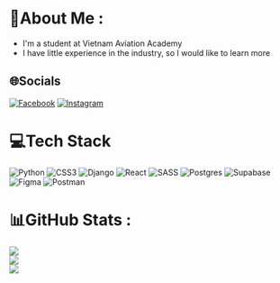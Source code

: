 # 💫About Me :
- I'm a student at Vietnam Aviation Academy
- I have little experience in the industry, so I would like to learn more

## 🌐Socials
[![Facebook](https://img.shields.io/badge/Facebook-%231877F2.svg?logo=Facebook&logoColor=white)](https://facebook.com/nos.gnaoh1193) [![Instagram](https://img.shields.io/badge/Instagram-%23E4405F.svg?logo=Instagram&logoColor=white)](https://instagram.com/nos.gnaoh_) 

# 💻Tech Stack
![Python](https://img.shields.io/badge/python-3670A0?style=for-the-badge&logo=python&logoColor=ffdd54) ![CSS3](https://img.shields.io/badge/css3-%231572B6.svg?style=for-the-badge&logo=css3&logoColor=white) ![Django](https://img.shields.io/badge/django-%23092E20.svg?style=for-the-badge&logo=django&logoColor=white) ![React](https://img.shields.io/badge/react-%2320232a.svg?style=for-the-badge&logo=react&logoColor=%2361DAFB) ![SASS](https://img.shields.io/badge/SASS-hotpink.svg?style=for-the-badge&logo=SASS&logoColor=white) ![Postgres](https://img.shields.io/badge/postgres-%23316192.svg?style=for-the-badge&logo=postgresql&logoColor=white) 	![Supabase](https://img.shields.io/badge/Supabase-3ECF8E?style=for-the-badge&logo=supabase&logoColor=white) 	![Figma](https://img.shields.io/badge/figma-%23F24E1E.svg?style=for-the-badge&logo=figma&logoColor=white) ![Postman](https://img.shields.io/badge/Postman-FF6C37?style=for-the-badge&logo=postman&logoColor=white)
# 📊GitHub Stats :
![](https://github-readme-stats.vercel.app/api?username=Sonhoccode&theme=dark&hide_border=true&include_all_commits=false&count_private=true)<br/>
![](https://github-readme-streak-stats.herokuapp.com/?user=Sonhoccode&theme=dark&hide_border=true)<br/>
![](https://github-readme-stats.vercel.app/api/top-langs/?username=Sonhoccode&theme=dark&hide_border=true&include_all_commits=false&count_private=true&layout=compact)


